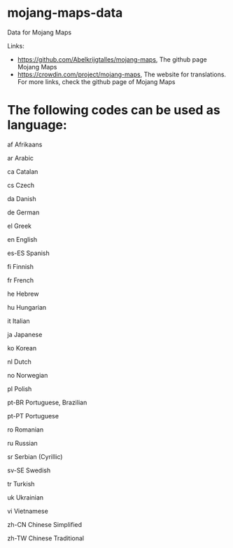 # mojang-maps-data
Data for Mojang Maps

Links:
- https://github.com/Abelkrijgtalles/mojang-maps, The github page Mojang Maps
- https://crowdin.com/project/mojang-maps, The website for translations.
For more links, check the github page of Mojang Maps

# The following codes can be used as language:
af
Afrikaans

ar
Arabic

ca
Catalan

cs
Czech

da
Danish

de
German

el
Greek

en
English

es-ES
Spanish

fi
Finnish

fr
French

he
Hebrew

hu
Hungarian

it
Italian

ja
Japanese

ko
Korean

nl
Dutch

no
Norwegian

pl
Polish

pt-BR
Portuguese, Brazilian

pt-PT
Portuguese

ro
Romanian

ru
Russian

sr
Serbian (Cyrillic)

sv-SE
Swedish

tr
Turkish

uk
Ukrainian

vi
Vietnamese

zh-CN
Chinese Simplified

zh-TW
Chinese Traditional
